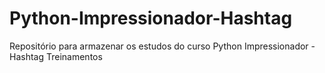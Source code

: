 # Python-Impressionador-Hashtag
Repositório para armazenar os estudos do curso Python Impressionador - Hashtag Treinamentos
